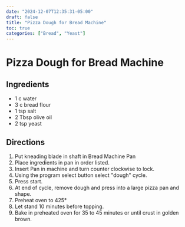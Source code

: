 ```yaml
---
date: "2024-12-07T12:35:31-05:00"
draft: false
title: "Pizza Dough for Bread Machine"
toc: true
categories: ["Bread", "Yeast"]
---
```


# Pizza Dough for Bread Machine

## Ingredients

- 1 c water
- 3 c bread flour
- 1 tsp salt
- 2 Tbsp olive oil
- 2 tsp yeast

## Directions

1. Put kneading blade in shaft in Bread Machine Pan
2. Place ingredients in pan in order listed.
3. Insert Pan in machine and turn counter clockwise to lock.
4. Using the program select button select "dough" cycle.
5. Press start.
6. At end of cycle, remove dough and press into a large pizza pan and shape.
7. Preheat oven to 425°
8. Let stand 10 minutes before topping.
9. Bake in preheated oven for 35 to 45 minutes or until crust in golden brown.
